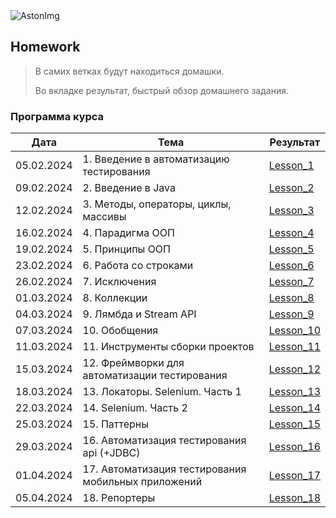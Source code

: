 <img src="https://storage.yandexcloud.net/dev.astonsite.s3backet/aston-redisign/common/logo/AstonLogo_dark.svg" title="AstonImg"/>
&nbsp;

## Homework

> В самих ветках будут находиться домашки.
>
> Во вкладке результат, быстрый обзор домашнего задания.

### Программа курса

| Дата       | Тема                                                | Результат                                                                        |
|------------|-----------------------------------------------------|----------------------------------------------------------------------------------|
| 05.02.2024 | 1. Введение в автоматизацию тестирования            | [Lesson_1](https://github.com/Samuseu/Astondevs_HW/tree/master/README.md#)       |
| 09.02.2024 | 2. Введение в Java                                  | [Lesson_2](https://github.com/Samuseu/Astondevs_HW/tree/Lesson_2/lesson_2.md#)   |
| 12.02.2024 | 3. Методы, операторы, циклы, массивы                | [Lesson_3](https://github.com/Samuseu/Astondevs_HW/tree/Lesson_3/lesson_3.md#)   |
| 16.02.2024 | 4. Парадигма ООП                                    | [Lesson_4](https://github.com/Samuseu/Astondevs_HW/tree/Lesson_4/lesson_4.md#)   |
| 19.02.2024 | 5. Принципы ООП                                     | [Lesson_5](https://github.com/Samuseu/Astondevs_HW/tree/Lesson_5/lesson_5.md#)   |
| 23.02.2024 | 6. Работа со строками                               | [Lesson_6](https://github.com/Samuseu/Astondevs_HW/tree/Lesson_6/lesson_6.md#)   |
| 26.02.2024 | 7. Исключения                                       | [Lesson_7](https://github.com/Samuseu/Astondevs_HW/tree/Lesson_7/lesson_7.md#)   |
| 01.03.2024 | 8. Коллекции                                        | [Lesson_8](https://github.com/Samuseu/Astondevs_HW/tree/Lesson_8/lesson_8.md#)   |
| 04.03.2024 | 9. Лямбда и Stream API                              | [Lesson_9](https://github.com/Samuseu/Astondevs_HW/tree/Lesson_9/lesson_9.md#)   |
| 07.03.2024 | 10. Обобщения                                       | [Lesson_10](https://github.com/Samuseu/Astondevs_HW/tree/Lesson_10/lesson_10.md#) |
| 11.03.2024 | 11. Инструменты сборки проектов                     | [Lesson_11](https://github.com/Samuseu/Astondevs_HW/tree/Lesson_11/lesson_11.md#) |
| 15.03.2024 | 12. Фреймворки для автоматизации тестирования       | [Lesson_12](https://github.com/Samuseu/Astondevs_HW/tree/Lesson_12/lesson_12.md#) |
| 18.03.2024 | 13. Локаторы. Selenium. Часть 1                     | [Lesson_13](https://github.com/Samuseu/Astondevs_HW/tree/Lesson_13/lesson_13.md#) |
| 22.03.2024 | 14. Selenium. Часть 2                               | [Lesson_14](https://github.com/Samuseu/Astondevs_HW/tree/Lesson_14/lesson_14.md#) |
| 25.03.2024 | 15. Паттерны                                        | [Lesson_15](https://github.com/Samuseu/Astondevs_HW/tree/Lesson_15/lesson_15.md#) |
| 29.03.2024 | 16. Автоматизация тестирования api (+JDBC)          | [Lesson_16](https://github.com/Samuseu/Astondevs_HW/tree/Lesson_16/lesson_16.md#) |
| 01.04.2024 | 17. Автоматизация тестирования мобильных приложений | [Lesson_17](https://github.com/Samuseu/Astondevs_HW/tree/Lesson_17/lesson_17.md#) |
| 05.04.2024 | 18. Репортеры                                       | [Lesson_18](https://github.com/Samuseu/Astondevs_HW/tree/Lesson_18/lesson_18.md#) |
